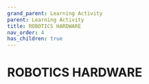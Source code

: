 ```yaml
---
grand_parent: Learning Activity
parent: Learning Activity
title: ROBOTICS HARDWARE
nav_order: 4
has_children: true
---
```


 ROBOTICS HARDWARE
================================================================================

